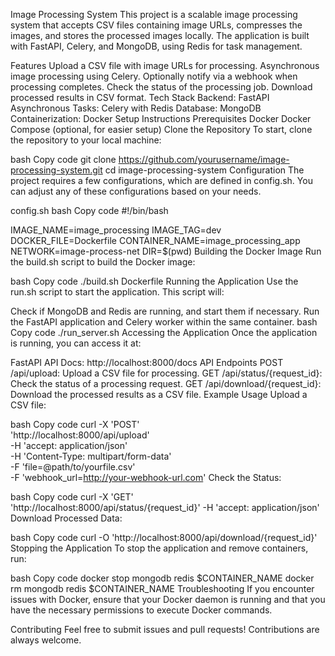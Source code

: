 Image Processing System
This project is a scalable image processing system that accepts CSV files containing image URLs, compresses the images, and stores the processed images locally. The application is built with FastAPI, Celery, and MongoDB, using Redis for task management.

Features
Upload a CSV file with image URLs for processing.
Asynchronous image processing using Celery.
Optionally notify via a webhook when processing completes.
Check the status of the processing job.
Download processed results in CSV format.
Tech Stack
Backend: FastAPI
Asynchronous Tasks: Celery with Redis
Database: MongoDB
Containerization: Docker
Setup Instructions
Prerequisites
Docker
Docker Compose (optional, for easier setup)
Clone the Repository
To start, clone the repository to your local machine:

bash
Copy code
git clone https://github.com/yourusername/image-processing-system.git
cd image-processing-system
Configuration
The project requires a few configurations, which are defined in config.sh. You can adjust any of these configurations based on your needs.

config.sh
bash
Copy code
#!/bin/bash

IMAGE_NAME=image_processing
IMAGE_TAG=dev
DOCKER_FILE=Dockerfile
CONTAINER_NAME=image_processing_app
NETWORK=image-process-net
DIR=$(pwd)
Building the Docker Image
Run the build.sh script to build the Docker image:

bash
Copy code
./build.sh Dockerfile
Running the Application
Use the run.sh script to start the application. This script will:

Check if MongoDB and Redis are running, and start them if necessary.
Run the FastAPI application and Celery worker within the same container.
bash
Copy code
./run_server.sh
Accessing the Application
Once the application is running, you can access it at:

FastAPI API Docs: http://localhost:8000/docs
API Endpoints
POST /api/upload: Upload a CSV file for processing.
GET /api/status/{request_id}: Check the status of a processing request.
GET /api/download/{request_id}: Download the processed results as a CSV file.
Example Usage
Upload a CSV file:

bash
Copy code
curl -X 'POST' \
  'http://localhost:8000/api/upload' \
  -H 'accept: application/json' \
  -H 'Content-Type: multipart/form-data' \
  -F 'file=@path/to/yourfile.csv' \
  -F 'webhook_url=http://your-webhook-url.com'
Check the Status:

bash
Copy code
curl -X 'GET' 'http://localhost:8000/api/status/{request_id}' -H 'accept: application/json'
Download Processed Data:

bash
Copy code
curl -O 'http://localhost:8000/api/download/{request_id}'
Stopping the Application
To stop the application and remove containers, run:

bash
Copy code
docker stop mongodb redis $CONTAINER_NAME
docker rm mongodb redis $CONTAINER_NAME
Troubleshooting
If you encounter issues with Docker, ensure that your Docker daemon is running and that you have the necessary permissions to execute Docker commands.

Contributing
Feel free to submit issues and pull requests! Contributions are always welcome.

